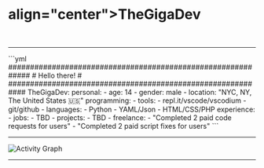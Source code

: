 <h1> align="center">TheGigaDev</h1>
<br><hr>
```yml
#############################################################
# Hello there! #
############################################################
TheGigaDev: 
 personal: 
    - 
      age: 14
    - 
      gender: male
    - 
      location: "NYC, NY, The United States 🇺🇸"
  programming: 
    - 
      tools: 
        - repl.it/vscode/vscodium
        - git/github
    - 
      languages: 
        - Python
        - YAML/Json
        - HTML/CSS/PHP
  experience: 
    - 
      jobs: 
        - TBD
    - 
      projects: 
        - TBD
    - 
      freelance: 
        - "Completed 2 paid code requests for users"
        - "Completed 2 paid script fixes for users"
```

<br>
<hr>
<img alt="Activity Graph" src="https://activity-graph.herokuapp.com/graph?username=Thegigadev&bg_color=0D1117&color=b4b4b4&line=F85D7F&point=b4b4b4&hide_border=true" />
<hr>
